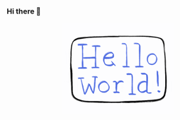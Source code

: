 ### Hi there 👋
<p align="center">
  <img src="https://github.com/lddddd1997/ImageURL/blob/main/hello-world.gif" width="50%">
</p>

<!--
**lddddd1997/lddddd1997** is a ✨ _special_ ✨ repository because its `README.md` (this file) appears on your GitHub profile.

Here are some ideas to get you started:

- 🔭 I’m currently working on ...
- 🌱 I’m currently learning ...
- 👯 I’m looking to collaborate on ...
- 🤔 I’m looking for help with ...
- 💬 Ask me about ...
- 📫 How to reach me: ...
- 😄 Pronouns: ...
- ⚡ Fun fact: ...
-->

